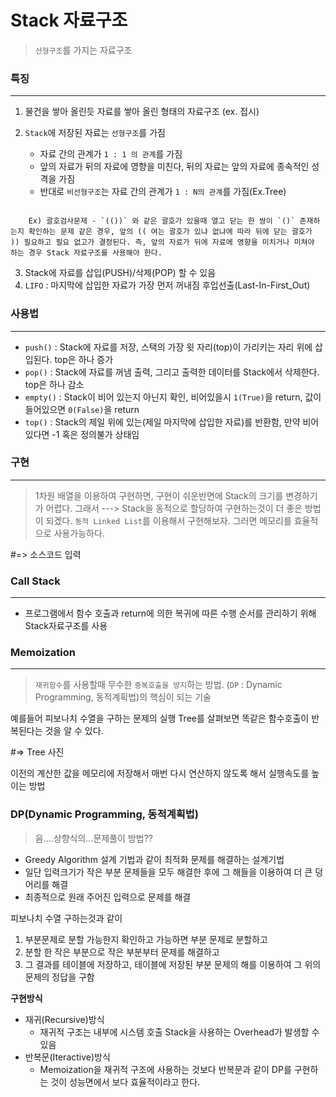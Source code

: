 # Stack 자료구조

> `선형구조`를 가지는 자료구조



### 특징
---

1. 물건을 쌓아 올린듯 자료를 쌓아 올린 형태의 자료구조 (ex. 접시)

2. `Stack`에 저장된 자료는 `선형구조`를 가짐
	- 자료 간의 관계가 `1 : 1 의 관계`를 가짐
	- 앞의 자료가 뒤의 자료에 영향을 미친다, 뒤의 자료는 앞의 자료에 종속적인 성격을 가짐
	- 반대로 `비선형구조`는 자료 간의 관계가 `1 : N의 관계`를 가짐(Ex.Tree)

~~~

	Ex) 괄호검사문제 - `(())` 와 같은 괄호가 있을때 열고 닫는 한 쌍이 `()` 존재하는지 확인하는 문제 같은 경우, 앞의 (( 여는 괄호가 있냐 없냐에 따라 뒤에 닫는 괄호가 )) 필요하고 필요 없고가 결정된다. 즉, 앞의 자료가 뒤에 자료에 영향을 미치거나 미쳐야 하는 경우 Stack 자료구조를 사용해야 한다.

~~~

3. Stack에 자료를 삽입(PUSH)/삭제(POP) 할 수 있음
4. `LIFO` : 마지막에 삽입한 자료가 가장 먼저 꺼내짐  후입선출(Last-In-First_Out)


### 사용법
---

- `push()` : Stack에 자료를 저장, 스택의 가장 윗 자리(top)이 가리키는 자리 위에 삽입된다. top은 하나 증가
- `pop()` : Stack에 자료를 꺼냄 출력, 그리고 출력한 데이터를 Stack에서 삭제한다. top은 하나 감소
- `empty()` : Stack이 비어 있는지 아닌지 확인, 비어있을시 `1(True)`을 return, 값이 들어있으면 `0(False)`을 return
- `top()` : Stack의 제일 위에 있는(제일 마지막에 삽입한 자료)를 반환함, 만약 비어있다면 -1 혹은 정의불가 상태임








### 구현
---

> 1차원 배열을 이용하여 구현하면, 구현이 쉬운반면에 Stack의 크기를 변경하기가 어렵다. 그래서 ---> Stack을 동적으로 할당하여 구현하는것이 더 좋은 방법이 되겠다. `동적 Linked List`를 이용해서 구현해보자. 그러면 메모리를 효율적으로 사용가능하다.

#=> 소스코드 입력


### Call Stack
---

- 프로그램에서 함수 호출과 return에 의한 복귀에 따른 수행 순서를 관리하기 위해 Stack자료구조를 사용



### Memoization
---

> `재귀함수`를 사용할때 무수한 `중복호출을 방지`하는 방법. (`DP` : Dynamic Programming, 동적계획법)의 핵심이 되는 기술

예를들어 피보나치 수열을 구하는 문제의 실행 Tree를 살펴보면 똑같은 함수호출이 반복된다는 것을 알 수 있다.

#=> Tree 사진

이전의 계산한 값을 메모리에 저장해서 매번 다시 연산하지 않도록 해서 실행속도를 높이는 방법




### DP(Dynamic Programming, 동적계획법)

> 음....상향식의...문제풀이 방법??

- Greedy Algorithm 설계 기법과 같이 최적화 문제를 해결하는 설계기법
- 일단 입력크기가 작은 부분 문제들을 모두 해결한 후에 그 해들을 이용하여 더 큰 덩어리를 해결
- 최종적으로 원래 주어진 입력으로 문제를 해결


피보나치 수열 구하는것과 같이 
1. 부분문제로 분할 가능한지 확인하고 가능하면 부분 문제로 분할하고
2. 분할 한 작은 부분으로 작은 부분부터 문제를 해결하고
3. 그 결과를 테이블에 저장하고, 테이블에 저장된 부분 문제의 해를 이용하여 그 위의 문제의 정답을 구함


**구현방식**
- 재귀(Recursive)방식
	- 재귀적 구조는 내부에 시스템 호출 Stack을 사용하는 Overhead가 발생할 수 있음
- 반복문(Iteractive)방식
	- Memoization을 재귀적 구조에 사용하는 것보다 반복문과 같이 DP를 구현하는 것이 성능면에서 보다 효율적이라고 한다.










